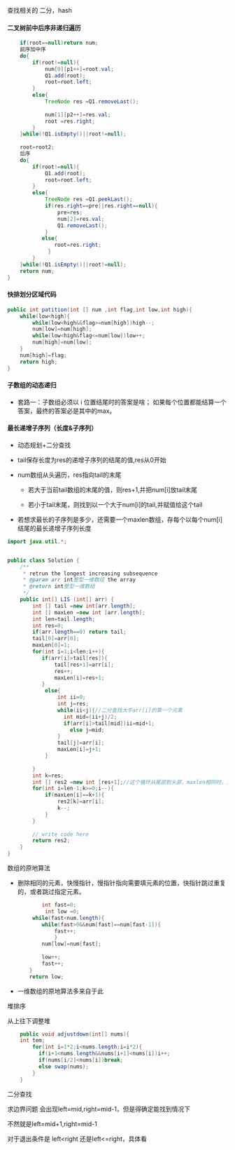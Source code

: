 查找相关的 二分，hash



#### 二叉树前中后序非递归遍历

```java
    if(root==null)return num;
    前序加中序
    do{
        if(root!=null){
            num[0][p1++]=root.val;
            Q1.add(root);
            root=root.left;
        }
        else{
            TreeNode res =Q1.removeLast();
            
            num[1][p2++]=res.val;
            root =res.right;
        }
    }while(!Q1.isEmpty()||root!=null);
    
    root=root2;
    后序
    do{
        if(root!=null){
            Q1.add(root);
            root=root.left;
        }
        else{
            TreeNode res =Q1.peekLast();
            if(res.right==pre||res.right==null){
                pre=res;
                num[2]=res.val;
                Q1.removeLast();
            }
           else{
               root=res.right;
             }
        }
    }while(!Q1.isEmpty()||root!=null);
    return num;
}
```



#### 快排划分区域代码

```java
public int patition(int [] num ,int flag,int low,int high){
    while(low<high){
        while(low<high&&flag>=num[high])high--;
        num[low]=num[high];
        while(low<high&flag<=num[low])low++;
        num[high]=num[low];
    }
    num[high]=flag;
    return high;
}
```



#### 子数组的动态递归

* 套路一：子数组必须以 i 位置结尾时的答案是啥；
  如果每个位置都能结算一个答案，最终的答案必是其中的max。



#### 最长递增子序列（长度&子序列）

* 动态规划+二分查找

* tail保存长度为res的递增子序列的结尾的值,res从0开始

* num数组从头遍历，res指向tail的末尾

  * 若大于当前tail数组的末尾的值，则res+1,并把num[i]放tail末尾

  * 若小于tail末尾，则找到以一个大于num[i]的tail,并赋值给这个tail

* 若想求最长的子序列是多少，还需要一个maxlen数组，存每个以每个num[i]结尾的最长递增子序列长度

```java
import java.util.*;


public class Solution {
    /**
     * retrun the longest increasing subsequence
     * @param arr int整型一维数组 the array
     * @return int整型一维数组
     */
    public int[] LIS (int[] arr) {
        int [] tail =new int[arr.length];
        int [] maxLen =new int [arr.length];
        int len=tail.length;
        int res=0;
        if(arr.length==0) return tail;
        tail[0]=arr[0];
        maxLen[0]=1;
        for(int i=1;i<len;i++){
           if(arr[i]>tail[res]){
               tail[res+1]=arr[i];
               res++;
               maxLen[i]=res+1;
           } 
            else{
                int ii=0;
                int j=res;
                while(ii<j){//二分查找大于arr[i]的第一个元素
                  int mid=(ii+j)/2;
                  if(arr[i]>tail[mid])ii=mid+1;
                    else j=mid;
                }
                tail[j]=arr[i];
                maxLen[i]=j+1;
            }
            
        }
        int k=res;
        int [] res2 =new int [res+1];//这个循环从尾部到头部，maxlen相同时，只找相同中，下标最大，这样字典序最小
        for(int i=len-1;k>=0;i--){
            if(maxLen[i]==k+1){
                res2[k]=arr[i];
                k--;
            }
        }
        
        // write code here
        return res2;
    }
}
```





数组的原地算法

* 删除相同的元素，快慢指针，慢指针指向需要填元素的位置，快指针跳过重复的，或者跳过指定元素。

```java
           int fast=0;
            int low =0;
        while(fast<num.length){
           while(fast>0&&num[fast]==num[fast-1]){
               fast++;
               }
           num[low]=num[fast];
           
           low++;
           fast++;
       }
       return low;
```

* 一维数组的原地算法多来自于此





 堆排序

从上往下调整堆

```java
    public void adjustdown(int[] nums){
    int tem;
        for(int i=1*2;i<nums.length;i=i*2){
          if(i+1<nums.length&&nums[i+1]<nums[i])i++;
          if(nums[i/2]<nums[i])break;
          else swap(nums);
        }
    }
```





二分查找

求边界问题 会出现left=mid,right=mid-1，但是得确定能找到情况下

不然就是left=mid+1,right=mid-1

对于退出条件是 left<right 还是left<=right，具体看